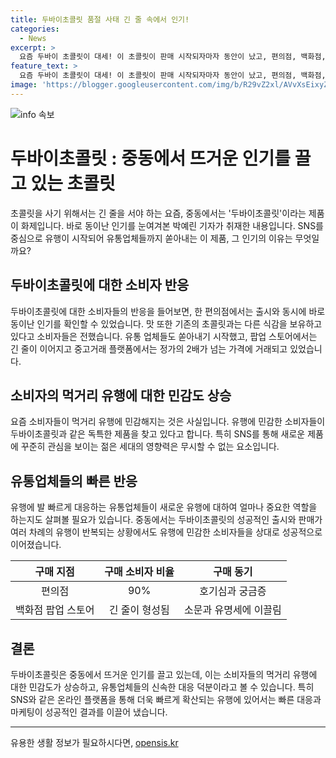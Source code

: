 ```yaml
---
title: 두바이초콜릿 품절 사태 긴 줄 속에서 인기!
categories:
  - News
excerpt: >
  요즘 두바이 초콜릿이 대세! 이 초콜릿이 판매 시작되자마자 동안이 났고, 편의점, 백화점, 중고거래 사이트에서 인기를 끌며 정가의 2배 이상에 팔리고 있어요. 심지어 면을 대체로 사용해도 인기폭발! SNS를 통해 유명해진 두바이 초콜릿은 바삭한 식감과 특별한 구성으로 소비자들의 이목을 사로잡고 있는 추세입니다.
feature_text: >
  요즘 두바이 초콜릿이 대세! 이 초콜릿이 판매 시작되자마자 동안이 났고, 편의점, 백화점, 중고거래 사이트에서 인기를 끌며 정가의 2배 이상에 팔리고 있어요. 심지어 면을 대체로 사용해도 인기폭발! SNS를 통해 유명해진 두바이 초콜릿은 바삭한 식감과 특별한 구성으로 소비자들의 이목을 사로잡고 있는 추세입니다.
image: 'https://blogger.googleusercontent.com/img/b/R29vZ2xl/AVvXsEixyZcFfHzMRdzZMjFBmAUKJYCLCGyLL1o632UiGVXcaFdKo_bkvkuCioo0uUKlGfBVcT3P84aROyZIXSBEx3Aw5nCQ3pTgDom1WDC4m8eifvWiAmWEEVb4x6G_l8C0QH225ldMjyaFvpxGEBGNO37VmDTDMHGhJPq73UglMfDca1-0aw/s1600/blogspot.png'
---
```


<p><img src="https://blogger.googleusercontent.com/img/b/R29vZ2xl/AVvXsEixyZcFfHzMRdzZMjFBmAUKJYCLCGyLL1o632UiGVXcaFdKo_bkvkuCioo0uUKlGfBVcT3P84aROyZIXSBEx3Aw5nCQ3pTgDom1WDC4m8eifvWiAmWEEVb4x6G_l8C0QH225ldMjyaFvpxGEBGNO37VmDTDMHGhJPq73UglMfDca1-0aw/s1600/blogspot.png" alt="info 속보" /></p>

<h1>두바이초콜릿 : 중동에서 뜨거운 인기를 끌고 있는 초콜릿</h1>

<p data-ke-size="size16">초콜릿을 사기 위해서는 긴 줄을 서야 하는 요즘, 중동에서는 '두바이초콜릿'이라는 제품이 화제입니다. 바로 동이난 인기를 눈여겨본 박예린 기자가 취재한 내용입니다. SNS를 중심으로 유행이 시작되어 유통업체들까지 쏟아내는 이 제품, 그 인기의 이유는 무엇일까요?</p>

<h2 data-ke-size="size26">두바이초콜릿에 대한 소비자 반응</h2>

<p data-ke-size="size16">두바이초콜릿에 대한 소비자들의 반응을 들어보면, 한 편의점에서는 출시와 동시에 바로 동이난 인기를 확인할 수 있었습니다. 맛 또한 기존의 초콜릿과는 다른 식감을 보유하고 있다고 소비자들은 전했습니다. 유통 업체들도 쏟아내기 시작했고, 팝업 스토어에서는 긴 줄이 이어지고 중고거래 플랫폼에서는 정가의 2배가 넘는 가격에 거래되고 있었습니다.</p>

<h2 data-ke-size="size26">소비자의 먹거리 유행에 대한 민감도 상승</h2>

<p data-ke-size="size16">요즘 소비자들이 먹거리 유행에 민감해지는 것은 사실입니다. 유행에 민감한 소비자들이 두바이초콜릿과 같은 독특한 제품을 찾고 있다고 합니다. 특히 SNS를 통해 새로운 제품에 꾸준히 관심을 보이는 젊은 세대의 영향력은 무시할 수 없는 요소입니다.</p>

<h2 data-ke-size="size26">유통업체들의 빠른 반응</h2>

<p data-ke-size="size16">유행에 발 빠르게 대응하는 유통업체들이 새로운 유행에 대하여 얼마나 중요한 역할을 하는지도 살펴볼 필요가 있습니다. 중동에서는 두바이초콜릿의 성공적인 출시와 판매가 여러 차례의 유행이 반복되는 상황에서도 유행에 민감한 소비자들을 상대로 성공적으로 이어졌습니다.</p>

<table>
    <thead>
        <tr>
            <th style="text-align: center;">구매 지점</th>
            <th style="text-align: center;">구매 소비자 비율</th>
            <th style="text-align: center;">구매 동기</th>
        </tr>
    </thead>
    <tbody>
        <tr>
            <td style="text-align: center;">편의점</td>
            <td style="text-align: center;">90%</td>
            <td style="text-align: center;">호기심과 궁금증</td>
        </tr>
        <tr>
            <td style="text-align: center;">백화점 팝업 스토어</td>
            <td style="text-align: center;">긴 줄이 형성됨</td>
            <td style="text-align: center;">소문과 유명세에 이끌림</td>
        </tr>
    </tbody>
</table>

<h2 data-ke-size="size26">결론</h2>

<p data-ke-size="size16">두바이초콜릿은 중동에서 뜨거운 인기를 끌고 있는데, 이는 소비자들의 먹거리 유행에 대한 민감도가 상승하고, 유통업체들의 신속한 대응 덕분이라고 볼 수 있습니다. 특히 SNS와 같은 온라인 플랫폼을 통해 더욱 빠르게 확산되는 유행에 있어서는 빠른 대응과 마케팅이 성공적인 결과를 이끌어 냈습니다.</p>

<p><hr></p>
유용한 생활 정보가 필요하시다면, <a href="https://opensis.kr" rel="dofollow">opensis.kr</a>


